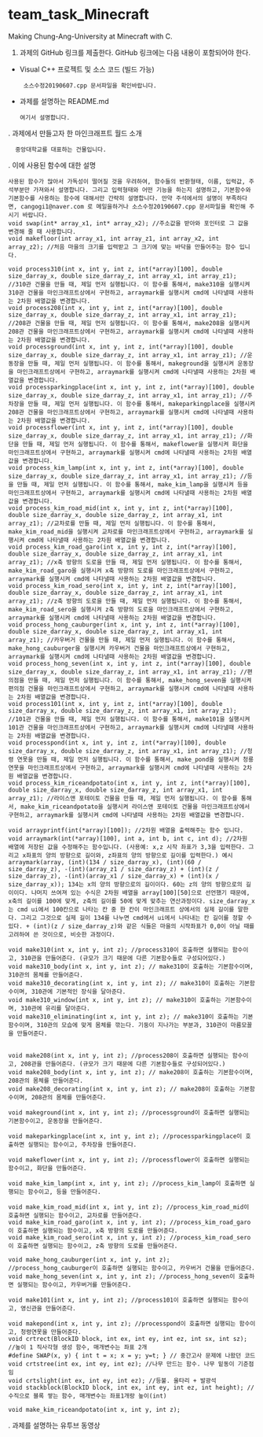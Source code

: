 # team_task_Minecraft
Making Chung-Ang-University at Minecraft with C.


1) 과제의 GitHub 링크를 제출한다. GitHub 링크에는 다음 내용이 포함되어야 한다.

- Visual C++ 프로젝트 및 소스 코드 (빌드 가능)

       소스수정20190607.cpp 문서파일을 확인바랍니다.

- 과제를 설명하는 README.md

      여기서 설명합니다.

. 과제에서 만들고자 한 마인크래프트 월드 소개
      
      중앙대학교를 대표하는 건물입니다.
      
. 이에 사용된 함수에 대한 설명

    사용된 함수가 많아서 가독성이 떨어질 것을 우려하여, 함수들의 반환형태, 이름, 입력값, 주석부분만 가져와서 설명합니다. 그리고 입력형태와 어떤 기능을 하는지 설명하고, 기본함수와 기본함수를 사용하는 함수에 대해서만 간략히 설명합니다. 만약 주석에서의 설명이 부족하다면, cangogi1@naver.com 로 메일을하거나 소스수정20190607.cpp 문서파일을 확인해 주시기 바랍니다.
    void swap(int* array_x1, int* array_x2); //주소값을 받아와 포인터로 그 값을 변경해 줄 때 사용합니다.
    void makefloor(int array_x1, int array_z1, int array_x2, int array_z2); //처음 마을의 크기를 입력받고 그 크기에 맞는 바닥을 만들어주는 함수 입니다.

    void process310(int x, int y, int z, int(*array)[100], double size_darray_x, double size_darray_z, int array_x1, int array_z1); //310관 건물을 만들 때, 제일 먼저 실행됩니다. 이 함수를 통해서, make310을 실행시켜 310관 건물을 마인크래프트상에서 구현하고, arraymark를 실행시켜 cmd에 나타낼때 사용하는 2차원 배열값을 변경합니다.
    void process208(int x, int y, int z, int(*array)[100], double size_darray_x, double size_darray_z, int array_x1, int array_z1); //208관 건물을 만들 때, 제일 먼저 실행됩니다. 이 함수를 통해서, make208을 실행시켜 208관 건물을 마인크래프트상에서 구현하고, arraymark를 실행시켜 cmd에 나타낼때 사용하는 2차원 배열값을 변경합니다.
    void processground(int x, int y, int z, int(*array)[100], double size_darray_x, double size_darray_z, int array_x1, int array_z1); //운동장을 만들 때, 제일 먼저 실행됩니다. 이 함수를 통해서, makeground을 실행시켜 운동장을 마인크래프트상에서 구현하고, arraymark를 실행시켜 cmd에 나타낼때 사용하는 2차원 배열값을 변경합니다.
    void processparkingplace(int x, int y, int z, int(*array)[100], double size_darray_x, double size_darray_z, int array_x1, int array_z1); //주차장을 만들 때, 제일 먼저 실행됩니다. 이 함수를 통해서, makeparkingplace을 실행시켜 208관 건물을 마인크래프트상에서 구현하고, arraymark를 실행시켜 cmd에 나타낼때 사용하는 2차원 배열값을 변경합니다.
    void processflower(int x, int y, int z, int(*array)[100], double size_darray_x, double size_darray_z, int array_x1, int array_z1); //화단을 만들 때, 제일 먼저 실행됩니다. 이 함수를 통해서, makeflower을 실행시켜 화단을 마인크래프트상에서 구현하고, arraymark를 실행시켜 cmd에 나타낼때 사용하는 2차원 배열값을 변경합니다.
    void process_kim_lamp(int x, int y, int z, int(*array)[100], double size_darray_x, double size_darray_z, int array_x1, int array_z1); //등을 만들 때, 제일 먼저 실행됩니다. 이 함수를 통해서, make_kim_lamp을 실행시켜 등을 마인크래프트상에서 구현하고, arraymark를 실행시켜 cmd에 나타낼때 사용하는 2차원 배열값을 변경합니다.
    void process_kim_road_mid(int x, int y, int z, int(*array)[100], double size_darray_x, double size_darray_z, int array_x1, int array_z1); //교차로를 만들 때, 제일 먼저 실행됩니다. 이 함수를 통해서, make_kim_road_mid을 실행시켜 교차로를 마인크래프트상에서 구현하고, arraymark를 실행시켜 cmd에 나타낼때 사용하는 2차원 배열값을 변경합니다.
    void process_kim_road_garo(int x, int y, int z, int(*array)[100], double size_darray_x, double size_darray_z, int array_x1, int  array_z1); //x축 방향의 도로을 만들 때, 제일 먼저 실행됩니다. 이 함수를 통해서, make_kim_road_garo을 실행시켜 x축 방향의 도로를 마인크래프트상에서 구현하고, arraymark를 실행시켜 cmd에 나타낼때 사용하는 2차원 배열값을 변경합니다.
    void process_kim_road_sero(int x, int y, int z, int(*array)[100], double size_darray_x, double size_darray_z, int array_x1, int array_z1); //z축 방향의 도로을 만들 때, 제일 먼저 실행됩니다. 이 함수를 통해서, make_kim_road_sero을 실행시켜 z축 방향의 도로을 마인크래프트상에서 구현하고, arraymark를 실행시켜 cmd에 나타낼때 사용하는 2차원 배열값을 변경합니다.
    void process_hong_cauburger(int x, int y, int z, int(*array)[100], double size_darray_x, double size_darray_z, int array_x1, int array_z1); //카우버거 건물을 만들 때, 제일 먼저 실행됩니다. 이 함수를 통해서, make_hong_cauburger을 실행시켜 카우버거 건물을 마인크래프트상에서 구현하고, arraymark를 실행시켜 cmd에 나타낼때 사용하는 2차원 배열값을 변경합니다.
    void process_hong_seven(int x, int y, int z, int(*array)[100], double size_darray_x, double size_darray_z, int array_x1, int array_z1); //편의점을 만들 때, 제일 먼저 실행됩니다. 이 함수를 통해서, make_hong_seven을 실행시켜 편의점 건물을 마인크래프트상에서 구현하고, arraymark를 실행시켜 cmd에 나타낼때 사용하는 2차원 배열값을 변경합니다.
    void process101(int x, int y, int z, int(*array)[100], double size_darray_x, double size_darray_z, int array_x1, int array_z1); //101관 건물을 만들 때, 제일 먼저 실행됩니다. 이 함수를 통해서, make101을 실행시켜 101관 건물을 마인크래프트상에서 구현하고, arraymark를 실행시켜 cmd에 나타낼때 사용하는 2차원 배열값을 변경합니다.
    void processpond(int x, int y, int z, int(*array)[100], double size_darray_x, double size_darray_z, int array_x1, int array_z1); //청령 연못을 만들 때, 제일 먼저 실행됩니다. 이 함수를 통해서, make_pond을 실행시켜 청룡연못을 마인크래프트상에서 구현하고, arraymark를 실행시켜 cmd에 나타낼때 사용하는 2차원 배열값을 변경합니다.
    void process_kim_riceandpotato(int x, int y, int z, int(*array)[100], double size_darray_x, double size_darray_z, int array_x1, int array_z1); //라이스앤 포테이토 건물을 만들 때, 제일 먼저 실행됩니다. 이 함수를 통해서, make_kim_riceandpotato을 실행시켜 라이스앤 포테이토 건물을 마인크래프트상에서 구현하고, arraymark를 실행시켜 cmd에 나타낼때 사용하는 2차원 배열값을 변경합니다.

    void arrayprintf(int(*array)[100]); //2차원 배열을 출력해주는 함수 입니다.
    void arraymark(int(*array)[100], int a, int b, int c, int d); //2차원 배열에 저장된 값을 수정해주는 함수입니다. (사용예: x,z 시작 좌표가 3,3을 입력한다. 그리고 x좌표의 양의 방향으로 길이와, z좌표의 양의 방향으로 길이를 입력한다.) 예시 arraymark(array, (int)(134 / size_darray_x), (int)(60 / size_darray_z), -(int)(array_z1 / size_darray_z) + (int)(z / size_darray_z), -(int)(array_x1 / size_darray_x) + (int)(x / size_darray_x)); 134는 x의 양의 방향으로의 길이이다. 60는 z의 양의 방향으로의 길이이다. 나머지 쓰여져 있는 수식은 2차원 배열을 array[100][50]으로 선언했기 때문에, x축의 길이를 100에 맞게, z축의 길이를 50에 맞게 맞추는 연산과정이다. size_darray_x는 cmd ui에서 100칸으로 나타는 칸 중 한 칸이 마인크래프트 상에서의 실제 길이를 말한다. 그리고 그것으로 실제 길이 134를 나누면 cmd에서 ui에서 나타내는 칸 길이를 정할 수 있다. + (int)(z / size_darray_z)와 같은 식들은 마을의 시작좌표가 0,0이 아닐 때를 고려하여 쓴 것이으로, 비슷한 과정이다.

    void make310(int x, int y, int z); //process310이 호출하면 실행되는 함수이고, 310관을 만들어준다. (규모가 크기 때문에 다른 기본함수들로 구성되어있다.)
    void make310_body(int x, int y, int z); // make310이 호출하는 기본함수이며, 310관의 몸체를 만들어준다.
    void make310_decorating(int x, int y, int z); // make310이 호출하는 기본함수이며, 310관에 기본적인 장식을 달아준다.
    void make310_window(int x, int y, int z); // make310이 호출하는 기본함수이며, 310관에 유리를 달아준다.
    void make310_eliminating(int x, int y, int z); // make310이 호출하는 기본함수이며, 310관의 모습에 맞게 몸체를 깎는다. 기둥이 지나가는 부분과, 310관이 마름모꼴을 만들어준다.


    void make208(int x, int y, int z); //process208이 호출하면 실행되는 함수이고, 208관을 만들어준다. (규모가 크기 때문에 다른 기본함수들로 구성되어있다.)
    void make208_body(int x, int y, int z); // make208이 호출하는 기본함수이며, 208관의 몸체를 만들어준다.
    void make208_decorating(int x, int y, int z); // make208이 호출하는 기본함수이며, 208관의 몸체를 만들어준다.

    void makeground(int x, int y, int z); //processground이 호출하면 실행되는 기본함수이고, 운동장을 만들어준다.

    void makeparkingplace(int x, int y, int z); //processparkingplace이 호출하면 실행되는 함수이고, 주차장을 만들어준다. 

    void makeflower(int x, int y, int z); //processflower이 호출하면 실행되는 함수이고, 화단을 만들어준다. 

    void make_kim_lamp(int x, int y, int z); //process_kim_lamp이 호출하면 실행되는 함수이고, 등을 만들어준다. 

    void make_kim_road_mid(int x, int y, int z); //process_kim_road_mid이 호출하면 실행되는 함수이고, 교차로를 만들어준다. 
    void make_kim_road_garo(int x, int y, int z); //process_kim_road_garo이 호출하면 실행되는 함수이고, x축 방향의 도로를 만들어준다. 
    void make_kim_road_sero(int x, int y, int z); //process_kim_road_sero이 호출하면 실행되는 함수이고, z축 방향의 도로를 만들어준다. 

    void make_hong_cauburger(int x, int y, int z); //process_hong_cauburger이 호출하면 실행되는 함수이고, 카우버거 건물을 만들어준다. 
    void make_hong_seven(int x, int y, int z); //process_hong_seven이 호출하면 실행되는 함수이고, 카우버거를 만들어준다. 

    void make101(int x, int y, int z); //process101이 호출하면 실행되는 함수이고, 영신관을 만들어준다. 

    void makepond(int x, int y, int z); //processpond이 호출하면 실행되는 함수이고, 청령연못을 만들어준다. 
    void crtrect(BlockID block, int ex, int ey, int ez, int sx, int sz); //높이 1 직사각형 생성 함수, 매개변수는 좌표 2개
    #define SWAP(x, y) { int t = x; x = y; y=t; } // 중간고사 문제에 나왔던 코드
    void crtstree(int ex, int ey, int ez); //나무 만드는 함수. 나무 밑동이 기준점임
    void crtslight(int ex, int ey, int ez); //등불. 울타리 + 발광석
    void stackblock(BlockID block, int ex, int ey, int ez, int height); //수직으로 블록 쌓는 함수, 매개변수는 좌표1개랑 높이(int)

    void make_kim_riceandpotato(int x, int y, int z);

. 과제를 설명하는 유투브 동영상




